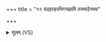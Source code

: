 +++
title = "११ यदहरहरभिगच्छामि तस्मादेनमव"

+++
<details><summary>मूलम् (VS)</summary>

यदह॑रहरभि॒गच्छा॑मि॒ तस्मा॑देन॒मव॑ दये ॥
</details>